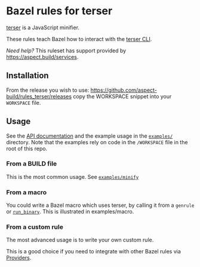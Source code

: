 # Bazel rules for terser

[terser](https://terser.org/) is a JavaScript minifier.

These rules teach Bazel how to interact with the [terser CLI](https://terser.org/docs/cli-usage).

_Need help?_ This ruleset has support provided by https://aspect.build/services.

## Installation

From the release you wish to use:
<https://github.com/aspect-build/rules_terser/releases>
copy the WORKSPACE snippet into your `WORKSPACE` file.

## Usage

See the [API documentation](docs/rules) and the example usage in the [`examples/`](https://github.com/aspect-build/rules_terser/tree/main/examples/) directory.
Note that the examples rely on code in the `/WORKSPACE` file in the root of this repo.

### From a BUILD file

This is the most common usage. See [`examples/minify`](https://github.com/aspect-build/rules_terser/tree/main/examples/)

### From a macro

You could write a Bazel macro which uses terser, by calling it from a `genrule` or
[`run_binary`](https://docs.aspect.build/bazelbuild/bazel-skylib/1.2.1/docs/run_binary_doc_gen.html#run_binary).
This is illustrated in examples/macro.

### From a custom rule

The most advanced usage is to write your own custom rule.

This is a good choice if you need to integrate with other Bazel rules via [Providers](https://docs.bazel.build/versions/main/skylark/rules.html#providers).
